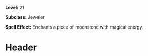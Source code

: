 <!-- TITLE: Enchant Moonstone -->
<!-- SUBTITLE:  -->

**Level:** 21

**Subclass:** Jeweler

**Spell Effect:** Enchants a piece of moonstone with magical energy.

# Header